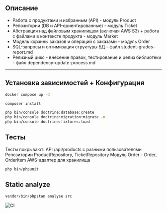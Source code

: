 ## Описание
- Работа с продуктами и избранным (API) - модуль Product 
- Репозитории (DB и API-ориентированные) - модуль Ticket
- Абстракция над файловым хранилищем (включая AWS S3) + работа с файлами в контексте продукта - модуль Market
- Модель корзины заказов и операций с заказами - модуль Order
- SQL-запросы и оптимизация структуры БД - файл student-grades-report.md
- Релизный цикс - внесение правок, тестирование и релиз библиотеки - файл dependency-update-process.md

---

## Установка зависимостей + Конфигурация

```bash
docker compose up -d

composer install

php bin/console doctrine:database:create
php bin/console doctrine:migration:migrate -n
php bin/console doctrine:fixtures:load

```

## Тесты
Тесты покрывают:
API /api/products с разными пользователями
Репозитории ProductRepository, TicketRepository
Модуль Order - Order, OrderItem
AWS-адаптер для хранилища

```bash
php bin/phpunit

```

## Static analyze

```bash
vendor/bin/phpstan analyse src 
```

![CI](https://github.com/mitalcoi/stoletegrator/actions/workflows/ci.yml/badge.svg)
